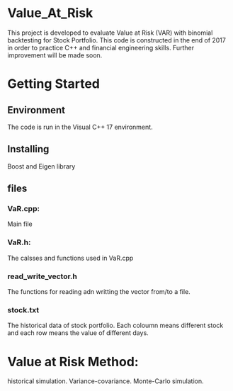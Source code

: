 # Value_At_Risk
This project is developed to evaluate Value at Risk (VAR) with binomial backtesting for Stock Portfolio. This code is constructed in the end of 2017 in order to practice C++ and financial engineering skills. Further improvement will be made soon.
# Getting Started
## Environment
The code is run in the Visual C++ 17 environment.
## Installing
Boost and Eigen library
## files
### VaR.cpp: 
Main file
### VaR.h:
The calsses and functions used in VaR.cpp
### read_write_vector.h
The functions for reading adn writting the vector from/to a file.
### stock.txt
The historical data of stock portfolio. Each coloumn means different stock and each row means the value of different days.
# Value at Risk Method:
historical simulation.
Variance-covariance.
Monte-Carlo simulation.
